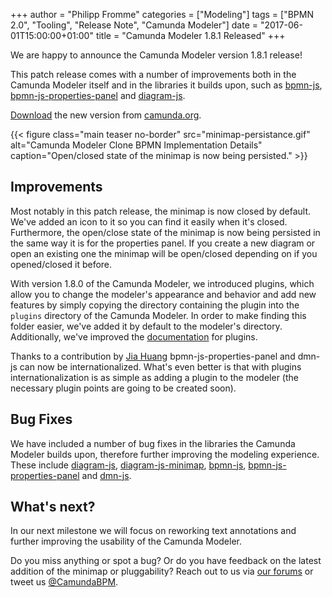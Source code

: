 +++
author = "Philipp Fromme"
categories = ["Modeling"]
tags = ["BPMN 2.0", "Tooling", "Release Note", "Camunda Modeler"]
date = "2017-06-01T15:00:00+01:00"
title = "Camunda Modeler 1.8.1 Released"
+++

We are happy to announce the Camunda Modeler version 1.8.1 release!

This patch release comes with a number of improvements both in the Camunda Modeler itself and in the libraries it builds upon, such as [bpmn-js](https://github.com/bpmn-io/bpmn-js), [bpmn-js-properties-panel](https://github.com/bpmn-io/bpmn-js-properties-panel) and [diagram-js](https://github.com/bpmn-io/diagram-js).

[Download](https://camunda.org/bpmn/tool/) the new version from [camunda.org](https://camunda.org/bpmn/tool/).

<!--more-->

<style>
  @media(min-width: 900px) {
    figure.main.teaser.headline {
      margin-left: -120px !important;
      margin-right: -120px !important;
    }
  }
</style>

{{< figure class="main teaser no-border" src="minimap-persistance.gif" alt="Camunda Modeler Clone BPMN Implementation Details" caption="Open/closed state of the minimap is now being persisted." >}}

## Improvements

Most notably in this patch release, the minimap is now closed by default. We've added an icon to it so you can find it easily when it's closed. Furthermore, the open/close state of the minimap is now being persisted in the same way it is for the properties panel. If you create a new diagram or open an existing one the minimap will be open/closed depending on if you opened/closed it before.

With version 1.8.0 of the Camunda Modeler, we introduced plugins, which allow you to change the modeler's appearance and behavior and add new features by simply copying the directory containing the plugin into the `plugins` directory of the Camunda Modeler. In order to make finding this folder easier, we've added it by default to the modeler's directory. Additionally, we've improved the [documentation](https://github.com/camunda/camunda-modeler/tree/master/docs/plugins) for plugins.

Thanks to a contribution by [Jia Huang](https://github.com/iamfat) bpmn-js-properties-panel and dmn-js can now be internationalized. What's even better is that with plugins internationalization is as simple as adding a plugin to the modeler (the necessary plugin points are going to be created soon).

## Bug Fixes

We have included a number of bug fixes in the libraries the Camunda Modeler builds upon, therefore further improving the modeling experience. These include [diagram-js](https://github.com/bpmn-io/diagram-js), [diagram-js-minimap](https://github.com/bpmn-io/diagram-js-minimap), [bpmn-js](https://github.com/bpmn-io/bpmn-js), [bpmn-js-properties-panel](https://github.com/bpmn-io/bpmn-js-properties-panel) and [dmn-js](https://github.com/bpmn-io/dmn-js).

## What's next?

In our next milestone we will focus on reworking text annotations and further improving the usability of the Camunda Modeler.

Do you miss anything or spot a bug? Or do you have feedback on the latest addition of the minimap or pluggability? Reach out to us via [our forums](https://forum.camunda.org/c/modeler) or tweet us [@CamundaBPM](https://twitter.com/CamundaBPM).
